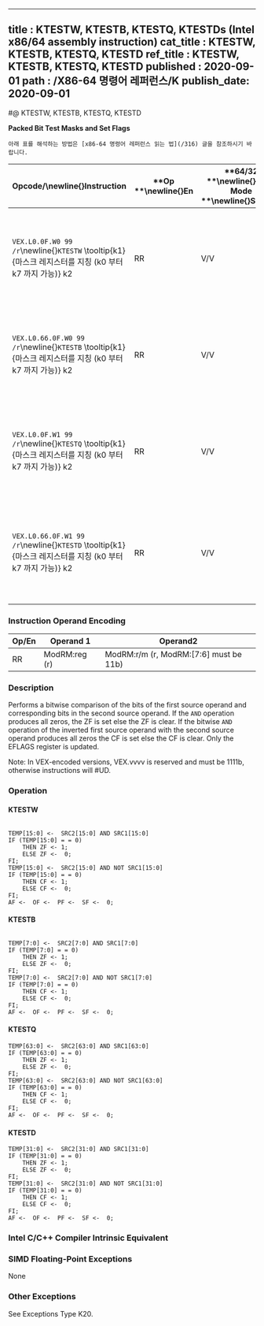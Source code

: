 ----------------------------
title : KTESTW, KTESTB, KTESTQ, KTESTDs (Intel x86/64 assembly instruction)
cat_title : KTESTW, KTESTB, KTESTQ, KTESTD
ref_title : KTESTW, KTESTB, KTESTQ, KTESTD
published : 2020-09-01
path : /X86-64 명령어 레퍼런스/K
publish_date: 2020-09-01
----------------------------


#@ KTESTW, KTESTB, KTESTQ, KTESTD

**Packed Bit Test Masks and Set Flags**

```lec-info
아래 표를 해석하는 방법은 [x86-64 명령어 레퍼런스 읽는 법](/316) 글을 참조하시기 바랍니다.
```

|**Opcode/**\newline{}**Instruction**|**Op **\newline{}**En**|**64/32 **\newline{}**bit Mode **\newline{}**Support**|**CPUID **\newline{}**Feature **\newline{}**Flag**|**Description**|
|------------------------------------|-----------------------|------------------------------------------------------|--------------------------------------------------|---------------|
|`VEX.L0.0F.W0 99 /r`\newline{}`KTESTW` \tooltip{k1}{마스크 레지스터를 지칭 (k0 부터 k7 까지 가능)} k2 |RR|V/V|AVX512DQ|Set ZF and CF depending on sign bit AND and ANDN of 16 bits mask register sources.|
|`VEX.L0.66.0F.W0 99 /r`\newline{}`KTESTB` \tooltip{k1}{마스크 레지스터를 지칭 (k0 부터 k7 까지 가능)} k2 |RR|V/V|AVX512DQ|Set ZF and CF depending on sign bit AND and ANDN of 8 bits mask register sources.|
|`VEX.L0.0F.W1 99 /r`\newline{}`KTESTQ` \tooltip{k1}{마스크 레지스터를 지칭 (k0 부터 k7 까지 가능)} k2 |RR|V/V|AVX512BW|Set ZF and CF depending on sign bit AND and ANDN of 64 bits mask register sources.|
|`VEX.L0.66.0F.W1 99 /r`\newline{}`KTESTD` \tooltip{k1}{마스크 레지스터를 지칭 (k0 부터 k7 까지 가능)} k2 |RR|V/V|AVX512BW|Set ZF and CF depending on sign bit AND and ANDN of 32 bits mask register sources.|
### Instruction Operand Encoding


|Op/En|Operand 1|Operand2|
|-----|---------|--------|
|RR|ModRM:reg (r)|ModRM:r/m (r, ModRM:[7:6] must be 11b)|
### Description


Performs a bitwise comparison of the bits of the first source operand and corresponding bits in the second source operand. If the `AND` operation produces all zeros, the ZF is set else the ZF is clear. If the bitwise `AND` operation of the inverted first source operand with the second source operand produces all zeros the CF is set else the CF is clear. Only the EFLAGS register is updated.

Note: In VEX-encoded versions, VEX.vvvv is reserved and must be 1111b, otherwise instructions will #UD.


### Operation
#### KTESTW
```info-verb
 
TEMP[15:0] <-  SRC2[15:0] AND SRC1[15:0]
IF (TEMP[15:0] = = 0)
    THEN ZF <- 1;
    ELSE ZF <-  0;
FI;
TEMP[15:0] <-  SRC2[15:0] AND NOT SRC1[15:0]
IF (TEMP[15:0] = = 0)
    THEN CF <- 1;
    ELSE CF <-  0;
FI;
AF <-  OF <-  PF <-  SF <-  0;
```
#### KTESTB
```info-verb
 
TEMP[7:0] <-  SRC2[7:0] AND SRC1[7:0]
IF (TEMP[7:0] = = 0)
    THEN ZF <- 1;
    ELSE ZF <-  0;
FI;
TEMP[7:0] <-  SRC2[7:0] AND NOT SRC1[7:0]
IF (TEMP[7:0] = = 0)
    THEN CF <- 1;
    ELSE CF <-  0;
FI;
AF <-  OF <-  PF <-  SF <-  0;
```
#### KTESTQ 
```info-verb
TEMP[63:0] <-  SRC2[63:0] AND SRC1[63:0]
IF (TEMP[63:0] = = 0)
    THEN ZF <- 1;
    ELSE ZF <-  0;
FI;
TEMP[63:0] <-  SRC2[63:0] AND NOT SRC1[63:0]
IF (TEMP[63:0] = = 0)
    THEN CF <- 1;
    ELSE CF <-  0;
FI;
AF <-  OF <-  PF <-  SF <-  0;
```
#### KTESTD 
```info-verb
TEMP[31:0] <-  SRC2[31:0] AND SRC1[31:0]
IF (TEMP[31:0] = = 0)
    THEN ZF <- 1;
    ELSE ZF <-  0;
FI;
TEMP[31:0] <-  SRC2[31:0] AND NOT SRC1[31:0]
IF (TEMP[31:0] = = 0)
    THEN CF <- 1;
    ELSE CF <-  0;
FI;
AF <-  OF <-  PF <-  SF <-  0;
```

### Intel C/C++ Compiler Intrinsic Equivalent
### SIMD Floating-Point Exceptions


None

### Other Exceptions


See Exceptions Type K20.

